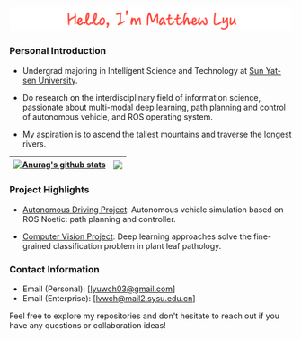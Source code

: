 <img src="assets/up_bolt.png" style="zoom:90%;" />

### Personal Introduction

- Undergrad majoring in Intelligent Science and Technology at [Sun Yat-sen University](https://www.sysu.edu.cn).

- Do research on the interdisciplinary field of information science, passionate about multi-modal deep learning, path planning and control of autonomous vehicle, and ROS operating system.

- My aspiration is to ascend the tallest mountains and traverse the longest rivers.

| <a href="https://github.com/anuraghazra/github-readme-stats"><img align="center" src="https://github-readme-stats.vercel.app/api?username=Matthew-Lyu&show_icons=true&include_all_commits=true&theme=buefy&hide_border=true" alt="Anurag's github stats" /></a> | <a href="https://github.com/anuraghazra/github-readme-stats"><img align="center" src="https://github-readme-stats.vercel.app/api/top-langs/?username=Matthew-Lyu&layout=compact&theme=buefy&hide_border=true" /></a> |
| ------------- | ------------- |

### Project Highlights

- [Autonomous Driving Project](https://github.com/Matthew-Lyu/AutoDrivingSimulation): Autonomous vehicle simulation based on ROS Noetic: path planning and controller.

- [Computer Vision Project](https://github.com/Matthew-Lyu/Plant-Pathology-2021): Deep learning approaches solve the fine-grained classification problem in plant leaf pathology.

### Contact Information

-  Email (Personal): [lyuwch03@gmail.com]
-  Email (Enterprise): [lvwch@mail2.sysu.edu.cn]

Feel free to explore my repositories and don't hesitate to reach out if you have any questions or collaboration ideas! 

